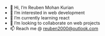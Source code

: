 - 👋 Hi, I’m Reuben Mohan Kurian
- 👀 I’m interested in web development
- 🌱 I’m currently learning react 
- 💞️ I’m looking to collaborate on web projects
- 📫 Reach me @ reuben2000@outlook.com

<!---
Reuben-cyber/Reuben-cyber is a ✨ special ✨ repository because its `README.md` (this file) appears on your GitHub profile.
You can click the Preview link to take a look at your changes.
--->
